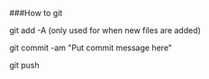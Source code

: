 ###How to git

git add -A (only used for when new files are added)

git commit -am "Put commit message here"

git push

